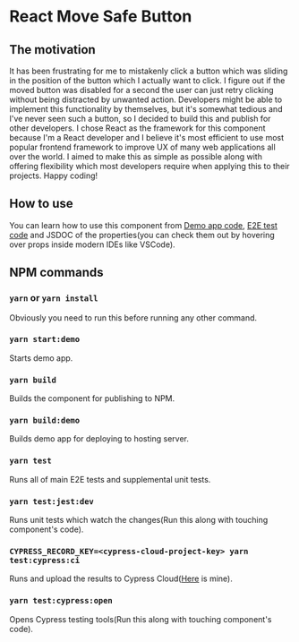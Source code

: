# React Move Safe Button

## The motivation

It has been frustrating for me to mistakenly click a button which was sliding in the position of the button which I actually want to click. I figure out if the moved button was disabled for a second the user can just retry clicking without being distracted by unwanted action.
Developers might be able to implement this functionality by themselves, but it's somewhat tedious and I've never seen such a button, so I decided to build this and publish for other developers.
I chose React as the framework for this component because I'm a React developer and I believe it's most efficient to use most popular frontend framework to improve UX of many web applications all over the world.
I aimed to make this as simple as possible along with offering flexibility which most developers require when applying this to their projects.
Happy coding!

## How to use

You can learn how to use this component from [Demo app code](/src/Demo/index.tsx), [E2E test code](/src/ReactMoveSafeButton/index.cy.tsx) and JSDOC of the properties(you can check them out by hovering over props inside modern IDEs like VSCode).

## NPM commands

### `yarn` or `yarn install`

Obviously you need to run this before running any other command.

### `yarn start:demo`

Starts demo app.

### `yarn build`

Builds the component for publishing to NPM.

### `yarn build:demo`

Builds demo app for deploying to hosting server.

### `yarn test`

Runs all of main E2E tests and supplemental unit tests.

### `yarn test:jest:dev`

Runs unit tests which watch the changes(Run this along with touching component's code).

### `CYPRESS_RECORD_KEY=<cypress-cloud-project-key> yarn test:cypress:ci`

Runs and upload the results to Cypress Cloud([Here](https://cloud.cypress.io/projects/vpgii8/) is mine).

### `yarn test:cypress:open`

Opens Cypress testing tools(Run this along with touching component's code).
